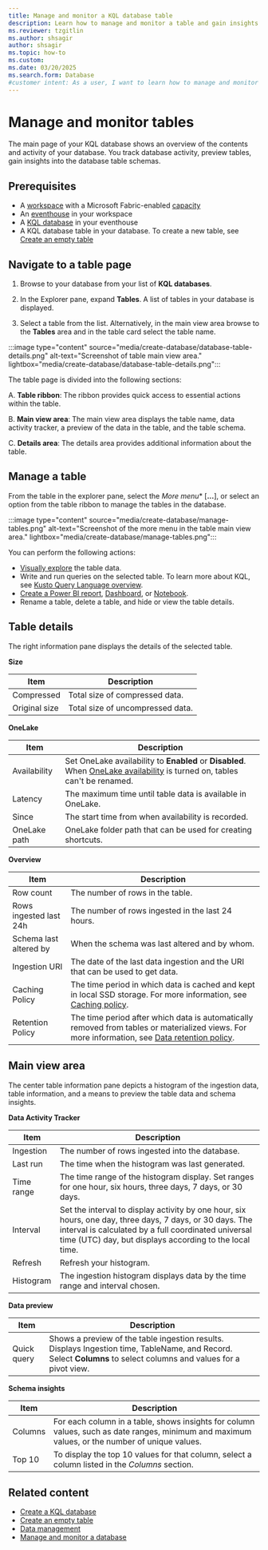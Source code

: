 ```yaml
---
title: Manage and monitor a KQL database table
description: Learn how to manage and monitor a table and gain insights from the system information in Real-Time Intelligence.
ms.reviewer: tzgitlin
ms.author: shsagir
author: shsagir
ms.topic: how-to
ms.custom:
ms.date: 03/20/2025
ms.search.form: Database
#customer intent: As a user, I want to learn how to manage and monitor tables in a KQL  database so that I can effectively utilize Real-Time Intelligence.
---
```

# Manage and monitor tables

The main page of your KQL database shows an overview of the contents and activity of your database. You track database activity, preview tables, gain insights into the database table schemas.

## Prerequisites

* A [workspace](../fundamentals/create-workspaces.md) with a Microsoft Fabric-enabled [capacity](../enterprise/licenses.md#capacity)
* An [eventhouse](create-eventhouse.md) in your workspace
* A [KQL database](create-database.md) in your eventhouse
* A KQL database table in your database. To create a new table, see [Create an empty table](create-empty-table.md)

## Navigate to a table page

1. Browse to your database from your list of **KQL databases**.  

1. In the Explorer pane, expand **Tables**. A list of tables in your database is displayed.

1. Select a table from the list. Alternatively, in the main view area browse to the **Tables** area and in the table card select the table name.

:::image type="content" source="media/create-database/database-table-details.png" alt-text="Screenshot of table main view area." lightbox="media/create-database/database-table-details.png":::

The table page is divided into the following sections:

A. **Table ribbon**: The ribbon provides quick access to essential actions within the table.

B. **Main view area**: The main view area displays the table name, data activity tracker, a preview of the data in the table, and the table schema.

C. **Details area**: The details area provides additional information about the table.

## Manage a table

From the table in the explorer pane, select the  *More menu** [**...**], or select an option from the table ribbon to manage the tables in the database.

:::image type="content" source="media/create-database/manage-tables.png" alt-text="Screenshot of the more menu in the table main view area." lightbox="media/create-database/manage-tables.png":::

You can perform the following actions:

* [Visually explore](user-flow-4.md) the table data.
* Write and run queries on the selected table. To learn more about KQL, see [Kusto Query Language overview](/azure/data-explorer/kusto/query/index?context=/fabric/context/context).
* [Create a Power BI report](create-powerbi-report.md), [Dashboard](dashboard-real-time-create.md#create-a-new-dashboard), or [Notebook](notebooks.md#create-a-notebook-from-a-kql-database).
* Rename a table, delete a table, and hide or view the table details.

## Table details

The right information pane displays the details of the selected table.

**Size**

| Item| Description|
|---|---|
| Compressed | Total size of compressed data.|
| Original size | Total size of uncompressed data.|

**OneLake**

| Item| Description|
|---|---|
| Availability | Set OneLake availability to **Enabled** or **Disabled**. When [OneLake availability](../onelake/onelake-overview.md) is turned on, tables can't be renamed. |
| Latency| The maximum time until table data is available in OneLake.|
| Since | The start time from when availability is recorded. |
| OneLake path | OneLake folder path that can be used for creating shortcuts.|

**Overview**

| Item| Description|
|---|---|
| Row count | The number of rows in the table.|
| Rows ingested last 24h | The number of rows ingested in the last 24 hours.|
| Schema last altered by | When the schema was last altered and by whom.|
| Ingestion URI | The date of the last data ingestion and the URI that can be used to get data.|
| Caching Policy | The time period in which data is cached and kept in local SSD storage. For more information, see [Caching policy](/fabric/real-time-intelligence/data-policies#caching-policy).|
| Retention Policy | The time period after which data is automatically removed from tables or materialized views. For more information, see [Data retention policy](/fabric/real-time-intelligence/data-policies#data-retention-policy).|

## Main view area

The center table information pane depicts a histogram of the ingestion data, table information, and a means to preview the table data and schema insights.

**Data Activity Tracker**

| Item| Description|
|---|---|
| Ingestion | The number of rows ingested into the database.|
| Last run | The time when the histogram was last generated.|
| Time range | The time range of the histogram display. Set ranges for one hour, six hours, three days, 7 days, or 30 days. |
| Interval |Set the interval to display activity by one hour, six hours, one day, three days, 7 days, or 30 days. The interval is calculated by a full coordinated universal time (UTC) day, but displays according to the local time. |
| Refresh | Refresh your histogram.|
| Histogram | The ingestion histogram displays data by the time range and interval chosen.|

**Data preview**

| Item| Description|
|---|---|
| Quick query | Shows a preview of the table ingestion results. Displays Ingestion time, TableName, and Record. Select **Columns** to select columns and values for a pivot view.|

**Schema insights**

| Item| Description|
|---|---|
| Columns | For each column in a table, shows insights for column values, such as date ranges, minimum and maximum values, or the number of unique values.|
| Top 10 | To display the top 10 values for that column, select a column listed in the *Columns* section.|

## Related content

* [Create a KQL database](create-database.md)
* [Create an empty table](create-empty-table.md)
* [Data management](data-management.md)
* [Manage and monitor a database](manage-monitor-database.md)
